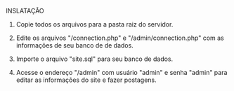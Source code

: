 INSLATAÇÃO

1. Copie todos os arquivos para a pasta raiz do servidor.

2. Edite os arquivos "/connection.php" e "/admin/connection.php" com as informações de seu banco de de dados.

3. Importe o arquivo "site.sql" para seu banco de dados.

4. Acesse o endereço "/admin" com usuário "admin" e senha "admin" para editar as informações do site e fazer postagens.
